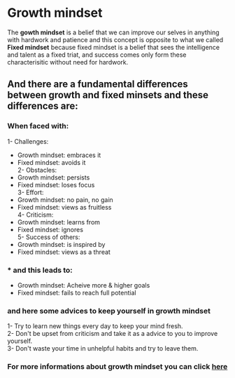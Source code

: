 # Growth mindset
The **gowth mindset** is a belief that we can improve our selves in anything with hardwork and patience 
and this concept is opposite to what we called **Fixed mindset** because fixed mindset is a belief that sees the intelligence and talent as a fixed triat, and success comes only form these characterisitic without need for hardwork. 
## And there are a fundamental differences between growth and fixed minsets and these differences are:
### When faced with:
1- Challenges:
- Growth mindset: embraces it 
- Fixed mindset: avoids it<br>
2- Obstacles: 
- Growth mindset: persists
- Fixed mindset: loses focus <br>
3- Effort:
- Growth mindset: no pain, no gain
- Fixed mindset: views as fruitless <br>
4- Criticism:
- Growth mindset: learns from
- Fixed mindset: ignores <br>
5- Success of others:
- Growth mindset: is inspired by
- Fixed mindset: views as a threat <br>
### **\* and this leads to:**
- Growth mindset: Acheive more & higher goals
- Fixed mindset: fails to reach full potential

### and here some advices to keep yourself in growth mindset 
1- Try to learn new things every day to keep your mind fresh.<br>
2- Don't be upset from criticism and take it as a advice to you to improve yourself.<br>
3- Don't waste your time in unhelpful habits and try to leave them. 
### For more informations about growth mindset you can click [here][1]
[1]: <https://www.atlassian.com/blog/inside-atlassian/growth-mindset>
